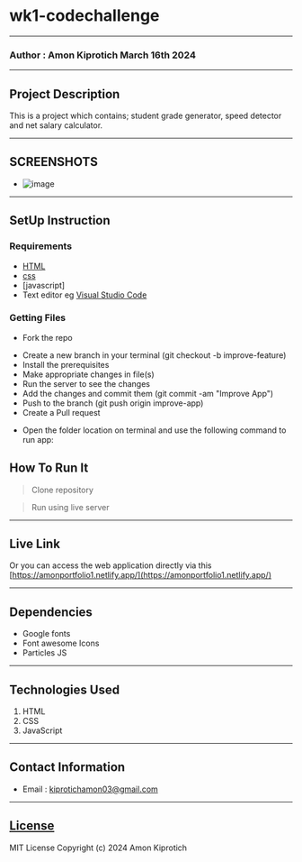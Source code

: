 # wk1-codechallenge
*****
### Author : Amon Kiprotich March 16th 2024
****
## Project Description
This is a project which contains; student grade generator, speed detector and net salary calculator.
******

## SCREENSHOTS
- ![image](https://github.com/AmonCheruiyot/wk1-codechallenge/assets/161847144/b991d936-0cc0-497a-acc9-55e850d5a3e4)

********
## SetUp Instruction
### Requirements
* [HTML](html.com)
* [css](inline)
* [javascript]
* Text editor eg [Visual Studio Code](https://code.visualstudio.com/download)


### Getting Files
* Fork the repo
- Create a new branch in your terminal (git checkout -b improve-feature)
- Install the prerequisites
- Make appropriate changes in file(s)
- Run the server to see the changes
- Add the changes and commit them (git commit -am "Improve App")
- Push to the branch (git push origin improve-app)
- Create a Pull request
* Open the folder location on terminal and use the following command to run app:

## How To Run It
>  Clone repository

> Run using live server
*****
## Live Link
Or you can access the web application directly via this [https://amonportfolio1.netlify.app/](https://amonportfolio1.netlify.app/)
*****
## Dependencies
- Google fonts
- Font awesome Icons
- Particles JS
*****
## Technologies Used
1. HTML
2. CSS
3. JavaScript
*****
## Contact Information
* Email : kiprotichamon03@gmail.com
*****
## [License](LICENSE)
MIT License
Copyright (c) 2024 Amon Kiprotich